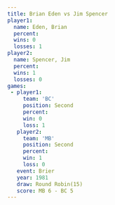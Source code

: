 ```yaml
---
title: Brian Eden vs Jim Spencer
player1:            
  name: Eden, Brian 
  percent:          
  wins: 0           
  losses: 1         
player2:            
  name: Spencer, Jim
  percent:          
  wins: 1           
  losses: 0         
games:
 - player1:          
     team: 'BC'      
     position: Second
     percent:        
     win: 0          
     loss: 1         
   player2:          
     team: 'MB'      
     position: Second
     percent:        
     win: 1          
     loss: 0         
   event: Brier         
   year: 1981           
   draw: Round Robin(15)
   score: MB 6 - BC 5   
---
```


